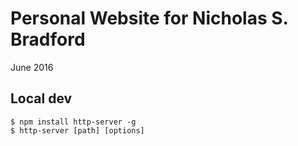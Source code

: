 # Personal Website for Nicholas S. Bradford
June 2016

## Local dev

	$ npm install http-server -g
	$ http-server [path] [options]
